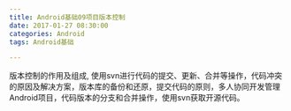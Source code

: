 ```yaml
---
title: Android基础09项目版本控制
date: 2017-01-27 08:30:00
categories: Android
tags: Android基础

---
```



版本控制的作用及组成, 使用svn进行代码的提交、更新、合并等操作，代码冲突的原因及解决方案，版本库的备份和还原，提交代码的原则，多人协同开发管理Android项目，代码版本的分支和合并操作，使用svn获取开源代码。